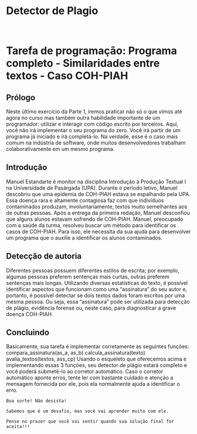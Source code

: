 <h1>Detector de Plagio</h1>
<br>

<h1>Tarefa de programação: Programa completo - Similaridades entre textos - Caso COH-PIAH</h1>

<h2>Prólogo</h2>

<p>Neste último exercício da Parte 1, iremos praticar não só o que vimos até agora no curso mas também outra habilidade importante de um programador: utilizar e interagir com código escrito por terceiros. Aqui, você não irá implementar o seu programa do zero. Você irá partir de um programa já iniciado e irá completá-lo. Na verdade, esse é o caso mais comum na indústria de software, onde muitos desenvolvedores trabalham colaborativamente em um mesmo programa.</p>



<h2>Introdução </h2>

<p>Manuel Estandarte é monitor na disciplina Introdução à Produção Textual I na Universidade de Pasárgada (UPA). Durante o período letivo, Manuel descobriu que uma epidemia de COH-PIAH estava se espalhando pela UPA. Essa doença rara e altamente contagiosa faz com que indivíduos contaminados produzam, involuntariamente, textos muito semelhantes aos de outras pessoas. Após a entrega da primeira redação, Manuel desconfiou que alguns alunos estavam sofrendo de COH-PIAH. Manuel, preocupado com a saúde da turma, resolveu buscar um método para identificar os casos de COH-PIAH. Para isso, ele necessita da sua ajuda para desenvolver um programa que o auxilie a identificar os alunos contaminados.</p>

<h2>Detecção de autoria</h2>

<p>Diferentes pessoas possuem diferentes estilos de escrita; por exemplo, algumas pessoas preferem sentenças mais curtas, outras preferem sentenças mais longas. Utilizando diversas estatísticas do texto, é possível identificar aspectos que funcionam como uma “assinatura” do seu autor e, portanto, é possível detectar se dois textos dados foram escritos por uma mesma pessoa. Ou seja, essa “assinatura” pode ser utilizada para detecção de plágio, evidência forense ou, neste caso, para diagnosticar a grave doença COH-PIAH.</p>

<h2>Concluindo</h2>

<p>
    Basicamente, sua tarefa é implementar corretamente as seguintes funções:
    compara_assinatura(as_a, as_b)
    calcula_assinatura(texto)
    avalia_textos(textos, ass_cp)
    Usando o esqueleto que oferecemos acima e implementando essas 3 funções, seu detector de plágio estará completo e você poderá submetê-lo ao corretor automático. Caso o             corretor automático aponte erros, tente ler com bastante cuidado e atenção a mensagem fornecida por ele, pois ela normalmente ajuda a identificar o erro.
    
    Boa sorte! Não desista!
    
    Sabemos que é um desafio, mas você vai aprender muito com ele.
    
    Pense no prazer que você vai sentir quando sua solução final for aceita!!!
</p>

